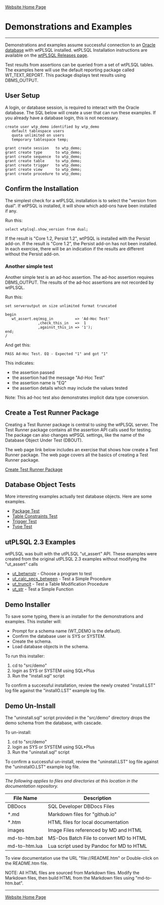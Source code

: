 [Website Home Page](../README.md)

# Demonstrations and Examples

---

Demonstrations and examples assume successful connection to an [Oracle database](http://www.oracle.com/technetwork/database/database-technologies/express-edition/overview/index.html) with wtPLSQL installed. wtPLSQL Installation instructions are available on the [wtPLSQL Releases page](https://github.com/DDieterich/wtPLSQL/releases).

Test results from assertions can be queried from a set of wtPLSQL tables. The examples here will use the default reporting package called WT_TEXT_REPORT.  This package displays test results using DBMS_OUTPUT.

## User Setup

A login, or database session, is required to interact with the Oracle database.  The SQL below will create a user that can run these examples.  If you already have a database login, this is not necessary.

```
create user wtp_demo identified by wtp_demo
   default tablespace users
   quota unlimited on users
   temporary tablespace temp;

grant create session   to wtp_demo;
grant create type      to wtp_demo;
grant create sequence  to wtp_demo;
grant create table     to wtp_demo;
grant create trigger   to wtp_demo;
grant create view      to wtp_demo;
grant create procedure to wtp_demo;
```

## Confirm the Installation

The simplest check for a wtPLSQL installation is to select the "version from dual".  If wtPSQL is installed, it will show which add-ons have been installed if any.

Run this:

```
select wtplsql.show_version from dual;
```

If the result is "Core 1.2, Persist 1.2", wtPSQL is installed with the Persist add-on. If the result is "Core 1.2", the Persist add-on has not been installed. In each exercise, there will be an indication if the results are different without the Persist add-on.

### Another simple test

Another simple test is an ad-hoc assertion. The ad-hoc assertion requires DBMS_OUTPUT. The results of the ad-hoc assertions are not recorded by wtPLSQL.

Run this:

```
set serveroutput on size unlimited format truncated

begin
   wt_assert.eq(msg_in          => 'Ad-Hoc Test'
               ,check_this_in   =>  1
               ,against_this_in => '1');
end;
/
```

And get this:

```
PASS Ad-Hoc Test. EQ - Expected "1" and got "1"
```

This indicates:
 * the assertion passed
 * the assertion had the message "Ad-Hoc Test"
 * the assertion name is "EQ"
 * the assertion details which may include the values tested

Note: This ad-hoc test also demonstrates implicit data type conversion.

## Create a Test Runner Package

Creating a Test Runner package is central to using the wtPLSQL server. The Test Runner package contains all the assertion API calls used for testing. The package can also changes wtPSQL settings, like the name of the Database Object Under Test (DBOUT).

The web page link below includes an exercise that shows how create a Test Runner package. The web page covers all the basics of creating a Test Runner package.

[Create Test Runner Package](Test-Runner.md)

## Database Object Tests
More interesting examples actually test database objects. Here are some examples.
* [Package Test](Package-Test.md)
* [Table Constraints Test](Table-Test.md)
* [Trigger Test](Trigger-Test.md)
* [Type Test](Type-Test.md)

## utPLSQL 2.3 Examples
wtPLSQL was built with the utPLSQL "ut_assert" API.  These examples were created from the original utPLSQL 2.3 examples without modifying the "ut_assert" calls

* [ut_betwnstr](ut_betwnstr.md) - Choose a program to test
* [ut_calc_secs_between](ut_calc_secs_between.md) - Test a Simple Procedure
* [ut_truncit](ut_truncit.md) - Test a Table Modification Procedure
* [ut_str](ut_str.md) - Test a Simple Function

## Demo Installer
To save some typing, there is an installer for the demonstrations and examples.  This installer will:
* Prompt for a schema name (WT_DEMO is the default).
* Confirm the database user is SYS or SYSTEM.
* Create the schema.
* Load database objects in the schema.

To run this installer:
1. cd to "src/demo"
1. login as SYS or SYSTEM using SQL*Plus
1. Run the "install.sql" script

To confirm a successful installation, review the newly created "install.LST" log file against the "installO.LST" example log file.

## Demo Un-Install

The "uninstall.sql" script provided in the "src/demo" directory drops the demo schema from the database, with cascade.

To un-install:
1. cd to "src/demo"
1. login as SYS or SYSTEM using SQL*Plus
1. Run the "uninstall.sql" script


To confirm a successful un-install, review the "uninstall.LST" log file against the "uninstallO.LST" example log file.

---

*The following applies to files and directories at this location in the documentation repository.*

File Name     | Description
--------------|------------
DBDocs        | SQL Developer DBDocs Files
*.md          | Markdown files for "github.io"
*.htm         | HTML files for local documentation
images        | Image Files referenced by MD and HTML
md-to-htm.bat | MS-Dos Batch File to convert MD to HTML
md-to-htm.lua | Lua script used by Pandoc for MD to HTML

To view documentation use the URL "file://README.htm" or Double-click on the README.htm file.

NOTE: All HTML files are sourced from Markdown files.
  Modify the Markdown files, then build HTML from the
  Markdown files using "md-to-htm.bat".

---
[Website Home Page](../README.md)